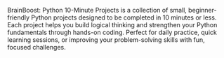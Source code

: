 BrainBoost: Python 10-Minute Projects is a collection of small, beginner-friendly Python projects designed to be completed in 10 minutes or less. Each project helps you build logical thinking and strengthen your Python fundamentals through hands-on coding. Perfect for daily practice, quick learning sessions, or improving your problem-solving skills with fun, focused challenges.
